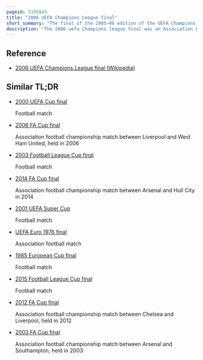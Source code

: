 ```yaml
---
pageid: 5185845
title: "2006 UEFA Champions League final"
short_summary: "The final of the 2005–06 edition of the UEFA Champions League"
description: "The 2006 uefa Champions league final was an Association Football Match between Barcelona of Spain and Arsenal of England on may 17 2006 at the Stade de France in saint-denis Paris France. It was the final match of the 2005–06 season of Europe's primary cup competition, the UEFA Champions League. Barcelona were appearing in their fifth final, having won the Competition once in 1992, while it was Arsenal's first final Appearance and the first Appearance by a Club from London."
---
```


## Reference

- [2006 UEFA Champions League final (Wikipedia)](https://en.wikipedia.org/?curid=5185845)

## Similar TL;DR

- [2000 UEFA Cup final](/tldr/en/2000-uefa-cup-final)

  Football match

- [2006 FA Cup final](/tldr/en/2006-fa-cup-final)

  Association football championship match between Liverpool and West Ham United, held in 2006

- [2003 Football League Cup final](/tldr/en/2003-football-league-cup-final)

  Football match

- [2014 FA Cup final](/tldr/en/2014-fa-cup-final)

  Association football championship match between Arsenal and Hull City in 2014

- [2001 UEFA Super Cup](/tldr/en/2001-uefa-super-cup)

  Football match

- [UEFA Euro 1976 final](/tldr/en/uefa-euro-1976-final)

  Association football match

- [1985 European Cup final](/tldr/en/1985-european-cup-final)

  Football match

- [2015 Football League Cup final](/tldr/en/2015-football-league-cup-final)

  Football match

- [2012 FA Cup final](/tldr/en/2012-fa-cup-final)

  Association football championship match between Chelsea and Liverpool, held in 2012

- [2003 FA Cup final](/tldr/en/2003-fa-cup-final)

  Association football championship match between Arsenal and Southampton, held in 2003
